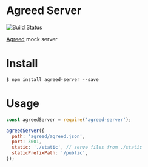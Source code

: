 # Agreed Server
[![Build Status](https://travis-ci.org/recruit-tech/agreed-server.svg?branch=add_travis)](https://travis-ci.org/recruit-tech/agreed-server)

[Agreed](https://www.npmjs.com/package/agreed-core) mock server

# Install

```
$ npm install agreed-server --save
```

# Usage

```js
const agreedServer = require('agreed-server');

agreedServer({
  path: 'agreed/agreed.json',
  port: 3001,
  static: './static', // serve files from ./static
  staticPrefixPath: '/public',
});
```

